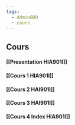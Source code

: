 ```yaml
---
tags:
  - AdminBDD
  - cours
---
```


## Cours
#### [[Presentation HIA901I]]
#### [[Cours 1  HIA901I]]
#### [[Cours 2 HAI901I]]
#### [[Cours 3 HAI901I]]
#### [[Cours 4 Index HIA901I]]